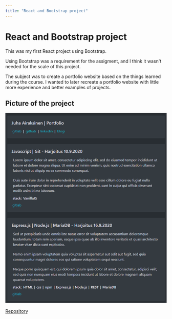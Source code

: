 ```yaml
---
title: "React and Bootstrap project"
---
```

# React and Bootstrap project

This was my first React project using Bootstrap.

Using Bootstrap was a requirement for the assigment, and I think it wasn't needed for the scale of this project.

The subject was to create a portfolio website based on the things learned during the course.
I wanted to later recreate a portfolio website with little more experience and better examples of projects.

## Picture of the project
![portfolio](../images/desktop-portfolio.png)


[Repository](https://gitlab.com/juha_airaksinen/portfolio-kurssi)
